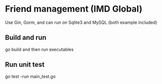 # Friend management (IMD Global)
Use Gin, Gorm, and can run on Sqlite3 and MySQL (both example included)

## Build and run
go build
and then run executables

## Run unit test
go test -run main_test.go